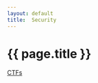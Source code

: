 ```yaml
---
layout: default
title:  Security
---
```


# {{ page.title }}


<a href="/CTFs.html">CTFs</a>

